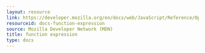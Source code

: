 ```yaml
---
layout: resource
link: https://developer.mozilla.org/en/docs/web/JavaScript/Reference/Operators/function
resourceid: docs-function-expression
source: Mozilla Developer Network (MDN)
title: function expression
type: docs
---
```


